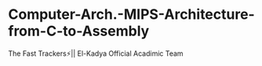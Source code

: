 # Computer-Arch.-MIPS-Architecture-from-C-to-Assembly
️The Fast Trackers⚡️|| El-Kadya Official Acadimic Team

